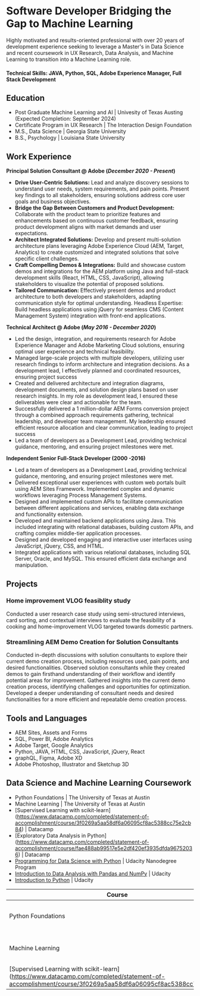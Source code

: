 # Software Developer Bridging the Gap to Machine Learning
Highly motivated and results-oriented professional with over 20 years of development experience seeking to leverage a Master's in Data Science and recent coursework in UX Research, Data Analysis, and Machine Learning to transition into a Machine Learning role.

#### Technical Skills: JAVA, Python, SQL, Adobe Experience Manager, Full Stack Development

## Education
- Post Graduate Machine Learning and AI | Univesity of Texas Austing (Expected Completion: September 2024)
- Certificate Program in UX Research | The Interaction Design Foundation						       		
- M.S., Data Science	| Georgia State University	 			        		
- B.S., Psychology | Louisiana State University 

## Work Experience
**Principal Solution Consultant @ Adobe (_December 2020 - Present_)**
- **Drive User-Centric Solutions:** Lead and analyze discovery sessions to understand user needs, system requirements, and pain points. Present key findings to all stakeholders, ensuring solutions address core user goals and business objectives.
- **Bridge the Gap Between Customers and Product Development:** Collaborate with the product team to prioritize features and enhancements based on continuous customer feedback, ensuring product development aligns with market demands and user expectations.
- **Architect Integrated Solutions:** Develop and present multi-solution architecture plans leveraging Adobe Experience Cloud (AEM, Target, Analytics) to create customized and integrated solutions that solve specific client challenges.
- **Craft Compelling Demos & Integrations:** Build and showcase custom demos and integrations for the AEM platform using Java and full-stack development skills (React, HTML, CSS, JavaScript), allowing stakeholders to visualize the potential of proposed solutions.
- **Tailored Communication:** Effectively present demos and product architecture to both developers and stakeholders, adapting communication style for optimal understanding.
Headless Expertise: Build headless applications using jQuery for seamless CMS (Content Management System) integration with front-end applications.


**Technical Architect @ Adobe (_May 2016 - December 2020_)**
- Led the design, integration, and requirements research for Adobe Experience Manager and Adobe Marketing Cloud solutions, ensuring optimal user experience and technical feasibility.
- Managed large-scale projects with multiple developers, utilizing user research findings to inform architecture and integration decisions. As a development lead, I effectively planned and coordinated resources, ensuring project success
- Created and delivered architecture and integration diagrams, development documents, and solution design plans based on user research insights. In my role as development lead, I ensured these deliverables were clear and actionable for the team.
- Successfully delivered a 1 million-dollar AEM Forms conversion project through a combined approach requirements gathering, technical leadership, and developer team management. My leadership ensured efficient resource allocation and clear communication, leading to project success
- Led a team of developers as a Development Lead, providing technical guidance, mentoring, and ensuring project milestones were met.

**Independent Senior Full-Stack Developer (2000 -2016)**
- Led a team of developers as a Development Lead, providing technical guidance, mentoring, and ensuring project milestones were met.
- Delivered exceptional user experiences with custom web portals built using AEM Sites Framework. Implemented complex and dynamic workflows leveraging Process Management Systems.
- Designed and implemented custom APIs to facilitate communication between different applications and services, enabling data exchange and functionality extension.
- Developed and maintained backend applications using Java. This included integrating with relational databases, building custom APIs, and crafting complex middle-tier application processes.
- Designed and developed engaging and interactive user interfaces using JavaScript, jQuery, CSS, and HTML.
- Integrated applications with various relational databases, including SQL Server, Oracle, and MySQL. This ensured efficient data exchange and manipulation.


## Projects

### Home improvement VLOG feasiblity study
Conducted a user research case study using semi-structured interviews, card sorting, and contextual interviews to evaluate the feasibility of a cooking and home-improvement VLOG targeted towards domestic partners.

### Streamlining AEM Demo Creation for Solution Consultants
Conducted in-depth discussions with solution consultants to explore their current demo creation process, including resources used, pain points, and desired functionalities.
Observed solution consultants while they created demos to gain firsthand understanding of their workflow and identify potential areas for improvement.
Gathered insights into the current demo creation process, identifying challenges and opportunities for optimization.
Developed a deeper understanding of consultant needs and desired functionalities for a more efficient and repeatable demo creation process.

## Tools and Languages
- AEM Sites, Assets and Forms
- SQL, Power BI, Adobe Analytics
- Adobe Target, Google Analytics
- Python, JAVA, HTML, CSS, JavaScript, jQuery, React
- graphQL, Figma, Adobe XD
- Adobe Photoshop, Illustrator and Sketchup 3D


## Data Science and Machine Learning Coursework
- Python Foundations | The University of Texas at Austin
- Machine Learning | The University of Texas at Austin
- [Supervised Learning with scikit-learn] (https://www.datacamp.com/completed/statement-of-accomplishment/course/3f0269a5aa58df6a06095cf8ac5388cc75e2cb84) | Datacamp
- [Exploratory Data Analysis in Python] (https://www.datacamp.com/completed/statement-of-accomplishment/course/fae488ab99517e5e2df420ef3935dfda96752036) | Datacamp
- [Programming for Data Science with Python](https://www.udacity.com/certificate/e/60a9e414-a8f0-11ee-91c2-d3030dcad728) | Udacity Nanodegree Program
- [Introduction to Data Analysis with Pandas and NumPy](https://learn.udacity.com/view-certificate/cd12529) | Udacity
- [Introduction to Python](https://learn.udacity.com/view-certificate/cd0024) | Udacity

| Course    | School |
| -------- | ------- |
| Python Foundations  | The University of Texas at Austin   |
| Machine Learning | The University of Texas at Austin   |
| [Supervised Learning with scikit-learn] (https://www.datacamp.com/completed/statement-of-accomplishment/course/3f0269a5aa58df6a06095cf8ac5388cc75e2cb84)    | Datacamp    |





